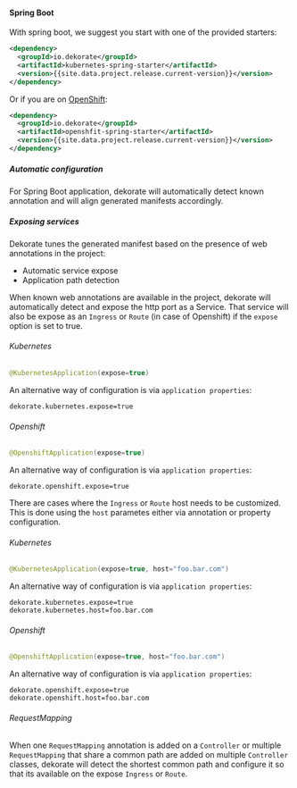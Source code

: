 #### Spring Boot

With spring boot, we suggest you start with one of the provided starters:

```xml
<dependency>
  <groupId>io.dekorate</groupId>
  <artifactId>kubernetes-spring-starter</artifactId>
  <version>{{site.data.project.release.current-version}}</version>
</dependency>
```

Or if you are on [OpenShift](https://openshift.com):

```xml
<dependency>
  <groupId>io.dekorate</groupId>
  <artifactId>openshfit-spring-starter</artifactId>
  <version>{{site.data.project.release.current-version}}</version>
</dependency>
```

##### Automatic configuration

For Spring Boot application, dekorate will automatically detect known annotation and will align generated manifests accordingly.

##### Exposing services

Dekorate tunes the generated manifest based on the presence of web annotations in the project:

- Automatic service expose
- Application path detection

When known web annotations are available in the project, dekorate will automatically detect and expose the http port as a Service.
That service will also be expose as an `Ingress` or `Route` (in case of Openshift) if the `expose` option is set to true.

###### Kubernetes
```java
@KubernetesApplication(expose=true)
```

An alternative way of configuration is via `application properties`:

```
dekorate.kubernetes.expose=true
```

###### Openshift
```java
@OpenshiftApplication(expose=true)
```

An alternative way of configuration is via `application properties`:

```
dekorate.openshift.expose=true
```

There are cases where the `Ingress` or `Route` host needs to be customized. This is done using the `host` parametes either via annotation or property configuration.


###### Kubernetes
```java
@KubernetesApplication(expose=true, host="foo.bar.com")
```

An alternative way of configuration is via `application properties`:

```
dekorate.kubernetes.expose=true
dekorate.kubernetes.host=foo.bar.com
```

###### Openshift
```java
@OpenshiftApplication(expose=true, host="foo.bar.com")
```

An alternative way of configuration is via `application properties`:

```
dekorate.openshift.expose=true
dekorate.openshift.host=foo.bar.com
```


###### RequestMapping

When one `RequestMapping` annotation is added on a `Controller` or multiple `RequestMapping` that share a common path are added on multiple `Controller` classes,
dekorate will detect the shortest common path and configure it so that its available on the expose `Ingress` or `Route`.
